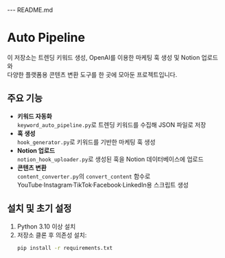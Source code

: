 --- README.md
# Auto Pipeline

이 저장소는 트렌딩 키워드 생성, OpenAI를 이용한 마케팅 훅 생성 및 Notion 업로드와  
다양한 플랫폼용 콘텐츠 변환 도구를 한 곳에 모아둔 프로젝트입니다.

## 주요 기능
- **키워드 자동화**  
  `keyword_auto_pipeline.py`로 트렌딩 키워드를 수집해 JSON 파일로 저장  
- **훅 생성**  
  `hook_generator.py`로 키워드를 기반한 마케팅 훅 생성  
- **Notion 업로드**  
  `notion_hook_uploader.py`로 생성된 훅을 Notion 데이터베이스에 업로드  
- **콘텐츠 변환**  
  `content_converter.py`의 `convert_content` 함수로 YouTube·Instagram·TikTok·Facebook·LinkedIn용 스크립트 생성

## 설치 및 초기 설정
1. Python 3.10 이상 설치  
2. 저장소 클론 후 의존성 설치:
   ```bash
   pip install -r requirements.txt

